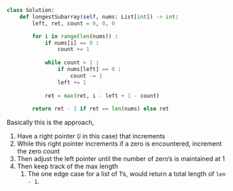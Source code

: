 
```python
class Solution:
    def longestSubarray(self, nums: List[int]) -> int:
        left, ret, count = 0, 0, 0

        for i in range(len(nums)) : 
            if nums[i] == 0 :
                count += 1
            
            while count > 1 :
                if nums[left] == 0 :
                    count -= 1
                left += 1
            
            ret = max(ret, i - left + 1 - count)
    
        return ret - 1 if ret == len(nums) else ret
```

Basically this is the approach,

1. Have a right pointer ($i$ in this case) that increments
2. While this right pointer increments if a zero is encountered, increment the zero count
3. Then adjust the left pointer until the number of zero’s is maintained at 1
4. Then keep track of the max length
	1. The one edge case for a list of 1’s, would return a total length of `len - 1`.